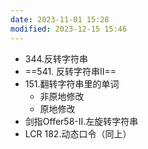 ```yaml
---
date: 2023-11-01 15:28
modified: 2023-12-15 15:46
---
```

- 344.反转字符串
- ==541. 反转字符串II==
- 151.翻转字符串里的单词
	- 非原地修改
	- 原地修改
- 剑指Offer58-II.左旋转字符串
- LCR 182.动态口令（同上）